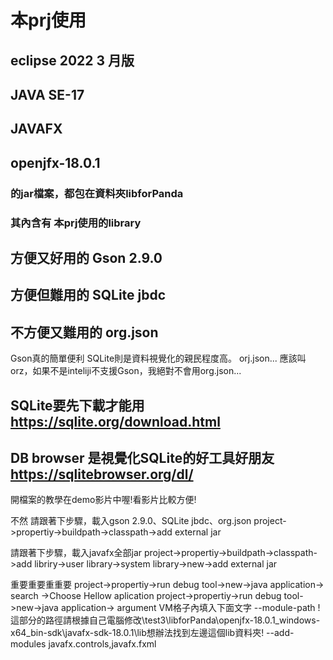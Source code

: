 # 本prj使用
## eclipse 2022 3 月版

## JAVA SE-17

## JAVAFX 

## openjfx-18.0.1
### 的jar檔案，都包在資料夾libforPanda
### 其內含有 本prj使用的library

## 方便又好用的	Gson 2.9.0
## 方便但難用的	SQLite jbdc
## 不方便又難用的	org.json
Gson真的簡單便利
SQLite則是資料視覺化的親民程度高。
orj.json...  應該叫orz，如果不是inteliji不支援Gson，我絕對不會用org.json...


## SQLite要先下載才能用	https://sqlite.org/download.html
## DB browser 是視覺化SQLite的好工具好朋友 https://sqlitebrowser.org/dl/

開檔案的教學在demo影片中喔!看影片比較方便!

不然 
請跟著下步驟，載入gson 2.9.0、SQLite jbdc、org.json
project->propertiy->buildpath->classpath->add external jar 

請跟著下步驟，載入javafx全部jar
project->propertiy->buildpath->classpath->add libriry->user library->system library->new->add  external jar


重要重要重重要
project->propertiy->run debug tool->new->java application->  search ->Choose Hellow aplication
project->propertiy->run debug tool->new->java application->  argument VM格子內填入下面文字
 --module-path  !這部分的路徑請根據自己電腦修改\test3\libforPanda\openjfx-18.0.1_windows-x64_bin-sdk\javafx-sdk-18.0.1\lib想辦法找到左邊這個lib資料夾!  --add-modules javafx.controls,javafx.fxml
